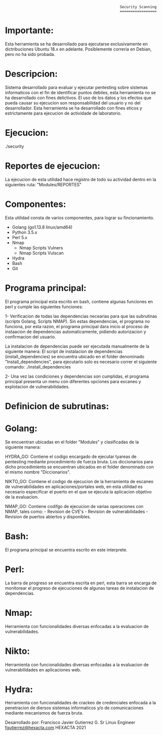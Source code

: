                                                          Security Scanning
                                                         =================
                                                         


Importante:
===========

Esta herramienta se ha desarrollado para ejecutarse exclusivamente en dictribuciones Ubuntu 18.x en adelante.
Posiblemente correria en Debian, pero no ha sido probada.

Descripcion:
============
Sistema desarrollado para evaluar y ejecutar pentesting sobre sistemas informaticos con el fin de identificar puntos debiles,
esta herramienta no se ha desarrollado con fines delictivos.
El uso de los datos y los efectos que pueda causar su ejecucion son responsabilidad del usuario y no del desarrollador.
Esta herramienta se ha desarrollado con fines eticos y estrictamente para ejecucion de actividade de laboratorio.

Ejecucion:
==========
./security

Reportes de ejecucion:
======================
La ejecucion de esta utilidad hace registro de todo su actividad dentro en la siguientes ruta:
"Modules/REPORTES"


Componentes:
============

Esta utilidad consta de varios componentes, para lograr su fincionamiento.
 - Golang (go1.13.8 linux/amd64)
 - Python 3.5.x
 - Perl 5.x
 - Nmap
   - Nmap Scripts Vulners
   - Nmap Scripts Vulscan
 - Hydra
 - Bash
 - Git

Programa principal:
===================

El programa principal esta escrito en bash, contiene algunas funciones en perl y cumple las siguientes funciones:

1- Verificacion de todas las dependencias necearias para que las subrutinas (scripts Golang, Scripts NMAP).
   Sin estas dependencias, el programa no funciona, por esta razon, el programa principal dara inicio al 
   proceso de instaacion de dependencias automaticamente, pidiendo autorizacion y confirmacion del usuario.
   
   La instalacion de dependencias puede ser ejecutada manualmente de la siguiente manera:
   El script de instalacion de dependencias (install_dependencies) se encuentra ubicado en el folder denominado
   "Install_dependencies", para ejecutarlo solo es necesario correr el siguiente comando:
   ./install_dependencies       

2- Una vez las condiciones y dependencias son cumplidas, el programa principal presenta un menu con
   diferentes opciones para escaneo y explotacion de vulnerabilidades. 

Definicion de subrutinas:
=========================

Golang:
=======

Se encuentran ubicadas en el folder "Modules" y clasificadas de la siguiente manera:

HYDRA_GO: Contiene el codigo encargado de ejecutar tyareas de pentesting mediante
          procedimiento de fuerza bruta.
          Los diccionarios para dicho procedimiento se encuentran ubicados en el
          folder denominado con el mismo nombre "Diccionarios".

NIKTO_GO: Contiene el codigo de ejecucion de la herramienta de escaneo de vulnerabilidades
          en aplicaciones/portales web, en esta utilidad es necesario especificar el puerto
          en el que se ejecuta la aplicacion objetivo de la evaluacion.

NMAP_GO: Contiene codifgo de ejecucion de varias operaciones con NMAP, tales como:
         - Revision de CVE's
         - Revision de vulnerabilidades
         - Revision de puertos abiertos y disponibles. 

Bash:
=====
El programa principal se encuentra escrito en este interprete.

Perl:
=====
La barra de progreso se encuentra escrita en perl, esta barra se encarga de monitorear
el progreso de ejecuciones de algunas tareas de instalacion de dependencias.

Nmap:
=====
Herramienta con funcionalidades diversas enfocadas a la evaluacion de vulnerabilidades.

Nikto:
======
Herramienta con funcionalidades diversas enfocadas a la evaluacion de vulnerabilidades
en aplicaciones web.

Hydra:
======
Herramienta con funcionalidades de crackeo de credenciales enfocada a la penetracion
de diersos sistemas informaticos y/o de comunicaciones mediante mecanismos de
fuerza bruta.


Desarrollado por:
 Francisco Javier Gutierrez G.
 Sr Linux Engineer
 fgutierrez@hexacta.com
 HEXACTA 2021

